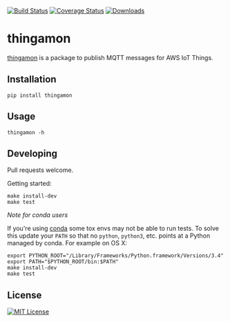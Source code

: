 [![Build Status](https://travis-ci.org/mgk/thingamon.svg?branch=master)](https://travis-ci.org/mgk/thingamon)
[![Coverage Status](https://coveralls.io/repos/mgk/thingamon/badge.svg?branch=master&service=github)](https://coveralls.io/github/mgk/thingamon?branch=master)
[![Downloads](https://img.shields.io/pypi/dm/thingamon.svg)](https://pypi.python.org/pypi/thingamon)

# thingamon

[thingamon](https://github.com/mgk/thingamon) is a package to publish MQTT messages for AWS IoT Things.

## Installation

```console
pip install thingamon
```

## Usage


```console
thingamon -h
```

## Developing

Pull requests welcome.

Getting started:

```console
make install-dev
make test
```

*Note for conda users*

If you're using [conda](http://conda.pydata.org/docs/) some tox envs may not be able to run tests. To solve this update your `PATH` so that no `python`, `python3`, etc. points at a Python managed by conda. For example on OS X:

```console
export PYTHON_ROOT="/Library/Frameworks/Python.framework/Versions/3.4"
export PATH="$PYTHON_ROOT/bin:$PATH"
make install-dev
make test
```

## License
[![MIT License](http://img.shields.io/badge/license-MIT-blue.svg?style=flat)](LICENSE)
